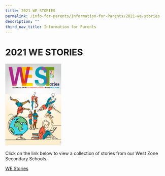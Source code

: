 ```yaml
---
title: 2021 WE STORIES
permalink: /info-for-parents/Information-for-Parents/2021-we-stories
description: ""
third_nav_title: Information for Parents
---
```

# 2021 WE STORIES

<img src="/images/westories.png" 
     style="width:35%">


Click on the link below to view a collection of stories from our West Zone Secondary Schools.

[WE Stories](http://we%20stories/)